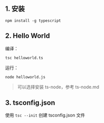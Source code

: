 ## 1. 安装

```
npm install -g typescript
```

## 2. Hello World

编译：

```
tsc helloworld.ts
```

运行：

```
node helloworld.js
```

> 可以选择安装 ts-node，参考 ts-node.md

## 3. tsconfig.json

使用 `tsc --init` 创建 tsconfig.json 文件
